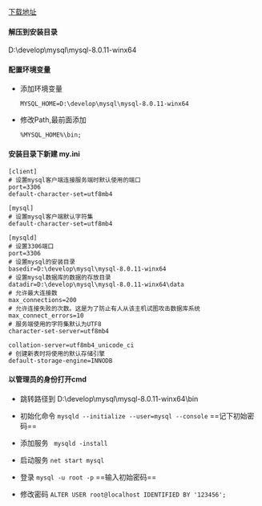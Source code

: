



[下载地址](https://dev.mysql.com/downloads/mysql/)



#### 解压到安装目录

D:\develop\mysql\mysql-8.0.11-winx64



#### 配置环境变量

- 添加环境变量  

  ```shell
  MYSQL_HOME=D:\develop\mysql\mysql-8.0.11-winx64
  ```

- 修改Path,最前面添加

  ```shell
  %MYSQL_HOME%\bin;
  ```

  

#### 安装目录下新建 my.ini

```shell
[client]
# 设置mysql客户端连接服务端时默认使用的端口
port=3306
default-character-set=utf8mb4

[mysql]
# 设置mysql客户端默认字符集
default-character-set=utf8mb4

[mysqld]
# 设置3306端口
port=3306
# 设置mysql的安装目录
basedir=D:\develop\mysql\mysql-8.0.11-winx64
# 设置mysql数据库的数据的存放目录
datadir=D:\develop\mysql\mysql-8.0.11-winx64\data
# 允许最大连接数
max_connections=200
# 允许连接失败的次数。这是为了防止有人从该主机试图攻击数据库系统
max_connect_errors=10
# 服务端使用的字符集默认为UTF8
character-set-server=utf8mb4

collation-server=utf8mb4_unicode_ci
# 创建新表时将使用的默认存储引擎
default-storage-engine=INNODB
```



#### 以管理员的身份打开cmd

- 跳转路径到 D:\develop\mysql\mysql-8.0.11-winx64\bin

- 初始化命令   `mysqld --initialize --user=mysql --console`   ==记下初始密码==
- 添加服务       ` mysqld -install`
- 启动服务       `net start mysql`
- 登录               `mysql -u root -p`                 ==输入初始密码==
- 修改密码       `ALTER USER root@localhost IDENTIFIED BY '123456'; `

